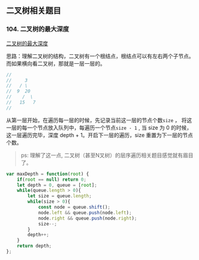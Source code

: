 ## 二叉树相关题目

### 104. 二叉树的最大深度

[二叉树的最大深度](https://leetcode.cn/problems/maximum-depth-of-binary-tree/submissions/)

思路：理解二叉树的结构，二叉树有一个根结点，根结点可以有左右两个子节点。
而如果横向看二叉树，那就是一层一层的。

```typescript
//
//     3
//   / \
//  9  20
//    /  \
//   15   7
//
```

从第一层开始，在遍历每一层的时候，先记录当前这一层的节点个数`size` ，
将这一层的每一个节点放入队列中，每遍历一个节点`size - 1` , 当 size 为 0 的时候，
这一层遍历完毕，深度 depth + 1。开启下一层的遍历，size 重置为下一层的节点个数。

> ps: 理解了这一点, 二叉树（甚至N叉树）的层序遍历相关题目感觉就有眉目了。
```typescript
var maxDepth = function(root) {
    if(root == null) return 0;
    let depth = 0, queue = [root];
    while(queue.length > 0){
        let size = queue.length;
        while(size > 0){
            const node = queue.shift();
            node.left && queue.push(node.left);
            node.right && queue.push(node.right);
            size--;
        }
        depth++;
    }
    return depth;
};
```
